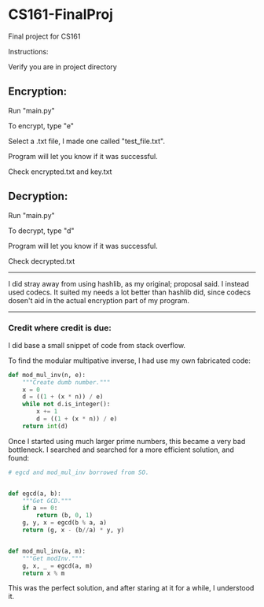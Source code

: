 # CS161-FinalProj
Final project for CS161



Instructions:

Verify you are in project directory

## Encryption:
Run "main.py"

To encrypt, type "e"

Select a .txt file, I made one called "test_file.txt".

Program will let you know if it was successful. 

Check encrypted.txt and key.txt

## Decryption:
Run "main.py"

To decrypt, type "d"

Program will let you know if it was successful.

Check decrypted.txt


-----------------------------------


I did stray away from using hashlib, as my original; proposal said. I instead used codecs. It suited my needs a lot better than hashlib did, since codecs dosen't aid in the actual encryption part of my program.


-----------------------------------


### Credit where credit is due:
I did base a small snippet of code from stack overflow.

To find the modular multipative inverse, I had use my own fabricated code:

```python
def mod_mul_inv(n, e):
    """Create dumb number."""
    x = 0
    d = ((1 + (x * n)) / e)
    while not d.is_integer():
        x += 1
        d = ((1 + (x * n)) / e)
    return int(d)
```

Once I started using much larger prime numbers, this became a very bad bottleneck. I searched and searched for a more efficient solution, and found:

```python
# egcd and mod_mul_inv borrowed from SO.


def egcd(a, b):
    """Get GCD."""
    if a == 0:
        return (b, 0, 1)
    g, y, x = egcd(b % a, a)
    return (g, x - (b//a) * y, y)


def mod_mul_inv(a, m):
    """Get modInv."""
    g, x, _ = egcd(a, m)
    return x % m
```

This was the perfect solution, and after staring at it for a while, I understood it.
